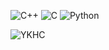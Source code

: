 ![C++](https://img.shields.io/badge/-C++-00599C?style=flat-square&logo=cplusplus&logoColor=white)
![C](https://img.shields.io/badge/-C-A8B9CC?style=flat-square&logo=c&logoColor=white)
![Python](https://img.shields.io/badge/-Python-3776AB?style=flat-square&logo=Python&logoColor=white)

![YKHC](https://github-readme-stats.vercel.app/api?username=yourusername&show_icons=true&theme=dark&count_private=true&include_all_commits=true)

